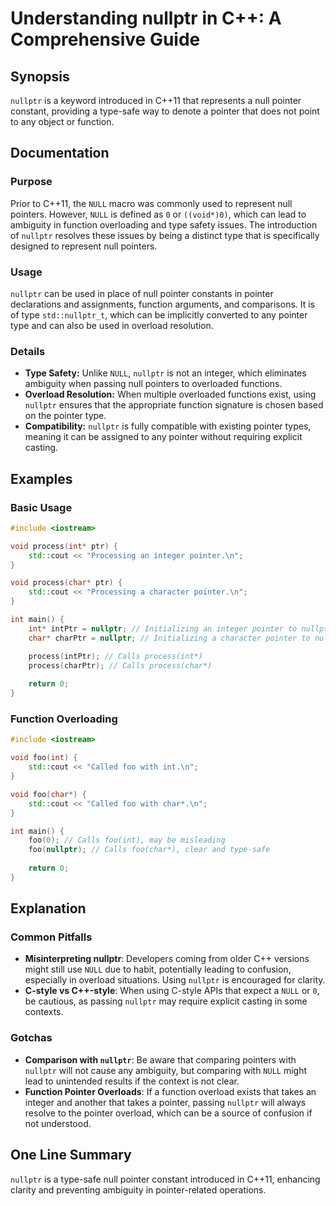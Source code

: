 <!--
Meta Description: # Understanding nullptr in C++: A Comprehensive Guide ## Synopsis `nullptr` is a keyword introduced in C++11 that represents a null pointer constant, ...
Meta Keywords: nullptr, pointer, null, type, int
-->

# Understanding nullptr in C++: A Comprehensive Guide

## Synopsis
`nullptr` is a keyword introduced in C++11 that represents a null pointer constant, providing a type-safe way to denote a pointer that does not point to any object or function.

## Documentation
### Purpose
Prior to C++11, the `NULL` macro was commonly used to represent null pointers. However, `NULL` is defined as `0` or `((void*)0)`, which can lead to ambiguity in function overloading and type safety issues. The introduction of `nullptr` resolves these issues by being a distinct type that is specifically designed to represent null pointers.

### Usage
`nullptr` can be used in place of null pointer constants in pointer declarations and assignments, function arguments, and comparisons. It is of type `std::nullptr_t`, which can be implicitly converted to any pointer type and can also be used in overload resolution.

### Details
- **Type Safety:** Unlike `NULL`, `nullptr` is not an integer, which eliminates ambiguity when passing null pointers to overloaded functions.
- **Overload Resolution:** When multiple overloaded functions exist, using `nullptr` ensures that the appropriate function signature is chosen based on the pointer type.
- **Compatibility:** `nullptr` is fully compatible with existing pointer types, meaning it can be assigned to any pointer without requiring explicit casting.

## Examples
### Basic Usage
```cpp
#include <iostream>

void process(int* ptr) {
    std::cout << "Processing an integer pointer.\n";
}

void process(char* ptr) {
    std::cout << "Processing a character pointer.\n";
}

int main() {
    int* intPtr = nullptr; // Initializing an integer pointer to nullptr
    char* charPtr = nullptr; // Initializing a character pointer to nullptr

    process(intPtr); // Calls process(int*)
    process(charPtr); // Calls process(char*)
    
    return 0;
}
```

### Function Overloading
```cpp
#include <iostream>

void foo(int) {
    std::cout << "Called foo with int.\n";
}

void foo(char*) {
    std::cout << "Called foo with char*.\n";
}

int main() {
    foo(0); // Calls foo(int), may be misleading
    foo(nullptr); // Calls foo(char*), clear and type-safe
    
    return 0;
}
```

## Explanation
### Common Pitfalls
- **Misinterpreting nullptr**: Developers coming from older C++ versions might still use `NULL` due to habit, potentially leading to confusion, especially in overload situations. Using `nullptr` is encouraged for clarity.
- **C-style vs C++-style**: When using C-style APIs that expect a `NULL` or `0`, be cautious, as passing `nullptr` may require explicit casting in some contexts.

### Gotchas
- **Comparison with `nullptr`**: Be aware that comparing pointers with `nullptr` will not cause any ambiguity, but comparing with `NULL` might lead to unintended results if the context is not clear.
- **Function Pointer Overloads**: If a function overload exists that takes an integer and another that takes a pointer, passing `nullptr` will always resolve to the pointer overload, which can be a source of confusion if not understood.

## One Line Summary
`nullptr` is a type-safe null pointer constant introduced in C++11, enhancing clarity and preventing ambiguity in pointer-related operations.